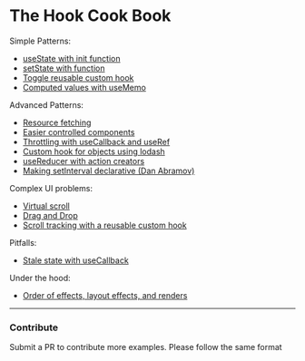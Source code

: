 # The Hook Cook Book

Simple Patterns: 
- [useState with init function](https://codesandbox.io/s/92r9yrmnyo)
- [setState with function](https://codesandbox.io/s/w6xynq3z9l)
- [Toggle reusable custom hook](https://codesandbox.io/s/zrjn39qqwx)
- [Computed values with useMemo](https://codesandbox.io/s/v80068jq40)

Advanced Patterns: 
- [Resource fetching](https://codesandbox.io/s/9z4l2po0pw)
- [Easier controlled components](https://codesandbox.io/s/o97l3qzq5z)
- [Throttling with useCallback and useRef](https://codesandbox.io/s/qq8rl8lx96)
- [Custom hook for objects using lodash](https://codesandbox.io/s/v618v21x5y)
- [useReducer with action creators](https://codesandbox.io/s/rrryqpwovq)
- [Making setInterval declarative (Dan Abramov)](https://codesandbox.io/s/105x531vkq)

Complex UI problems:
- [Virtual scroll](https://codesandbox.io/s/214p1911yn)
- [Drag and Drop](https://codesandbox.io/s/v3x74022j5)
- [Scroll tracking with a reusable custom hook](https://codesandbox.io/s/r5r7w0697q)

Pitfalls:
- [Stale state with useCallback](https://codesandbox.io/s/p55wln789x)

Under the hood:
- [Order of effects, layout effects, and renders](https://codesandbox.io/s/rj6m9w531p)

<hr/>

### Contribute

Submit a PR to contribute more examples. Please follow the same format

